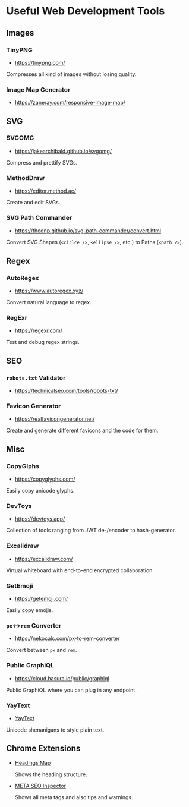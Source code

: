 # Useful Web Development Tools

## Images

### TinyPNG

- https://tinypng.com/

Compresses all kind of images without losing quality.

### Image Map Generator

- https://zaneray.com/responsive-image-map/

## SVG

### SVGOMG

- https://jakearchibald.github.io/svgomg/

Compress and prettify SVGs.

### MethodDraw

- https://editor.method.ac/

Create and edit SVGs.

### SVG Path Commander

- https://thednp.github.io/svg-path-commander/convert.html

Convert SVG Shapes (`<cirlce />`, `<ellipse />`, etc.) to Paths (`<path />`).

## Regex

### AutoRegex

- https://www.autoregex.xyz/

Convert natural language to regex.

### RegExr

- https://regexr.com/

Test and debug regex strings.

## SEO

### `robots.txt` Validator

- https://technicalseo.com/tools/robots-txt/

### Favicon Generator

- https://realfavicongenerator.net/

Create and generate different favicons and the code for them.

## Misc

### CopyGlphs

- https://copyglyphs.com/

Easily copy unicode glyphs.

### DevToys

- https://devtoys.app/

Collection of tools ranging from JWT de-/encoder to hash-generator.

### Excalidraw

- https://excalidraw.com/

Virtual whiteboard with end-to-end encrypted collaboration.

### GetEmoji

- https://getemoji.com/

Easily copy emojis.

### `px`↔︎`rem` Converter

- https://nekocalc.com/px-to-rem-converter

Convert between `px` and `rem`.

### Public GraphiQL

- https://cloud.hasura.io/public/graphiql

Public GraphiQL where you can plug in any endpoint.

### YayText
- [YayText](https://yaytext.com/)

Unicode shenanigans to style plain text.

## Chrome Extensions
- [Headings Map](https://chrome.google.com/webstore/detail/headingsmap/flbjommegcjonpdmenkdiocclhjacmbi)

  Shows the heading structure.

- [META SEO Inspector](https://chrome.google.com/webstore/detail/meta-seo-inspector/ibkclpciafdglkjkcibmohobjkcfkaef)

  Shows all meta tags and also tips and warnings.
